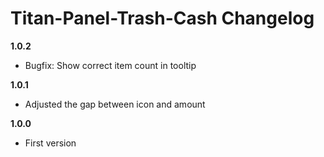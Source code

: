 # Titan-Panel-Trash-Cash Changelog

**1.0.2**
* Bugfix: Show correct item count in tooltip

**1.0.1**
* Adjusted the gap between icon and amount

**1.0.0**
* First version

